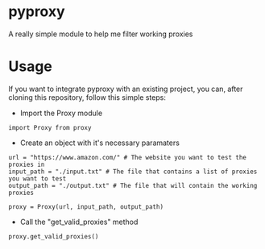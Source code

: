 # pyproxy
A really simple module to help me filter working proxies

# Usage
If you want to integrate pyproxy with an existing project, you can, after cloning this repository, follow this simple steps:

* Import the Proxy module
```python3
import Proxy from proxy
```

* Create an object with it's necessary paramaters
```python3
url = "https://www.amazon.com/" # The website you want to test the proxies in
input_path = "./input.txt" # The file that contains a list of proxies you want to test
output_path = "./output.txt" # The file that will contain the working proxies

proxy = Proxy(url, input_path, output_path)
```

* Call the "get_valid_proxies" method
```python3
proxy.get_valid_proxies()
```

